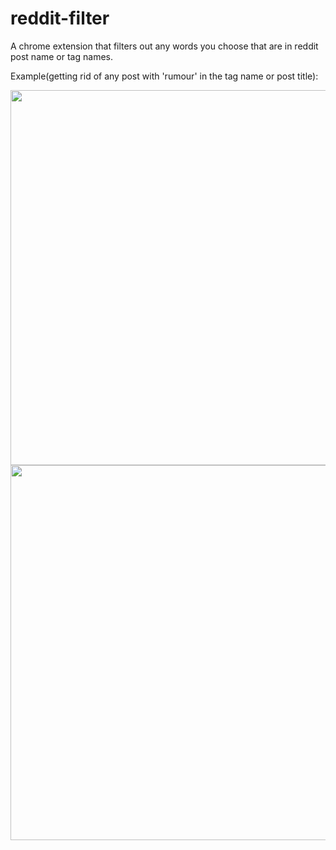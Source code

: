 # reddit-filter

A chrome extension that filters out any words you choose that are in reddit post name or tag names.

Example(getting rid of any post with 'rumour' in the tag name or post title):

<img src="https://cdn.glitch.global/4be6c257-8b85-4358-9143-36cf8be89f98/filter.PNG?v=1650956162070" width="800" height="600">

<img src="https://cdn.glitch.global/4be6c257-8b85-4358-9143-36cf8be89f98/filtered.PNG?v=1650956162143" width="800" height="600">
